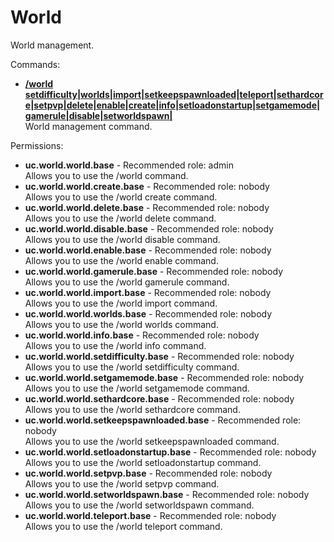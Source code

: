 World
====
World management.

Commands: <br>
* **[/world setdifficulty|worlds|import|setkeepspawnloaded|teleport|sethardcore|setpvp|delete|enable|create|info|setloadonstartup|setgamemode|gamerule|disable|setworldspawn|](../commands/world.md)**<br>World management command.

Permissions: <br>
* **uc.world.world.base** - Recommended role: admin<br>Allows you to use the /world command.
* **uc.world.world.create.base** - Recommended role: nobody<br>Allows you to use the /world create command.
* **uc.world.world.delete.base** - Recommended role: nobody<br>Allows you to use the /world delete command.
* **uc.world.world.disable.base** - Recommended role: nobody<br>Allows you to use the /world disable command.
* **uc.world.world.enable.base** - Recommended role: nobody<br>Allows you to use the /world enable command.
* **uc.world.world.gamerule.base** - Recommended role: nobody<br>Allows you to use the /world gamerule command.
* **uc.world.world.import.base** - Recommended role: nobody<br>Allows you to use the /world import command.
* **uc.world.world.worlds.base** - Recommended role: nobody<br>Allows you to use the /world worlds command.
* **uc.world.world.info.base** - Recommended role: nobody<br>Allows you to use the /world info command.
* **uc.world.world.setdifficulty.base** - Recommended role: nobody<br>Allows you to use the /world setdifficulty command.
* **uc.world.world.setgamemode.base** - Recommended role: nobody<br>Allows you to use the /world setgamemode command.
* **uc.world.world.sethardcore.base** - Recommended role: nobody<br>Allows you to use the /world sethardcore command.
* **uc.world.world.setkeepspawnloaded.base** - Recommended role: nobody<br>Allows you to use the /world setkeepspawnloaded command.
* **uc.world.world.setloadonstartup.base** - Recommended role: nobody<br>Allows you to use the /world setloadonstartup command.
* **uc.world.world.setpvp.base** - Recommended role: nobody<br>Allows you to use the /world setpvp command.
* **uc.world.world.setworldspawn.base** - Recommended role: nobody<br>Allows you to use the /world setworldspawn command.
* **uc.world.world.teleport.base** - Recommended role: nobody<br>Allows you to use the /world teleport command.
